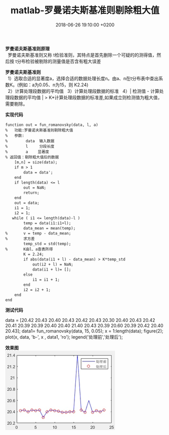 ﻿---
layout: post
title:  "matlab-罗曼诺夫斯基准则剔除粗大值"
date:   2018-06-26 19:10:00 +0200
categories: _posts
---

**罗曼诺夫斯基准则原理**  
&nbsp;&nbsp;罗曼诺夫斯基准则又称 t检验准则，其特点是首先删除一个可疑的的测得值，然后按 t分布检验被剔除的测量值是否含有粗大误差   

**罗曼诺夫斯基准则**  
&nbsp;&nbsp;1）选取合适的显著度a，选择合适的数据处理长度n。由a、n在t分布表中查出系数K。(例如：a为0.05、n为15，则 K2.24)  
&nbsp;&nbsp;2）计算处理段数据的平均值
&nbsp;&nbsp;3）计算处理段数据的标准
&nbsp;&nbsp;4）| 检测值 - 计算处理段数据的平均值 | > K*计算处理段数据的标准差,如果成立则检测值为粗大值，需要剔除。

**实现代码**  
```
function out = fun_romanovsky(data, l, a)
%   功能:罗曼诺夫斯基准则剔除粗大值　
%   参数:
%        data  输入数据
%        l     分段长度
%        a　　 显著度
% 返回值：剔除粗大值后的数据
    [m,n] = size(data);
    if m > 1
        data = data';
    end
    if length(data) <= l
        out = NaN;
        return;
    end
    out = data;
    i1 = 1;
    i2 = 1;
   while ( i1 <= length(data)-l )
        temp = data(i1:i1+l);
        data_mean = mean(temp);
%       v = temp - data_mean;
%       求方差
        temp_std = std(temp);
%       K由l、a查表所得
        K = 2.24;
        if abs(data(i1 + l) - data_mean) > K*temp_std
            out(i2 + l) = NaN;
            data(i1 + l)= [];
        else
            i1 = i1 + 1;
        end
        i2 = i2 + 1;
    end
end
```

**测试代码**  

data = [20.42 20.43 20.40 20.43 20.42 20.43 20.30 20.40 20.43 20.42 20.41 20.39 20.39 20.40 20.40 21.40 20.43 20.39 20.60 20.39 20.42 20.40 20.43];
data1= fun_romanovsky(data, 15, 0.05);
x = 1:length(data);
figure(2);
plot(x, data, 'b-', x , data1, 'ro');
legend('处理前','处理后');  

**效果图**  
![image](/img/2018-06-26-matlab-罗曼诺夫斯基准则剔除粗大值/1.jpg "image")  
